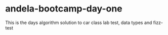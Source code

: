 # andela-bootcamp-day-one
This is the days algorithm solution to car class lab test, data types and fizz-test

